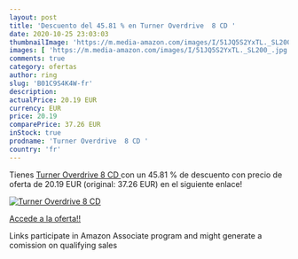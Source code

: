 ```yaml
---
layout: post
title: 'Descuento del 45.81 % en Turner Overdrive  8 CD '
date: 2020-10-25 23:03:03
thumbnailImage: 'https://m.media-amazon.com/images/I/51JQ5S2YxTL._SL200_.jpg'
images: [ 'https://m.media-amazon.com/images/I/51JQ5S2YxTL._SL200_.jpg' ]
comments: true
category: ofertas
author: ring
slug: 'B01C9S4K4W-fr'
description:
actualPrice: 20.19 EUR
currency: EUR
price: 20.19
comparePrice: 37.26 EUR
inStock: true
prodname: 'Turner Overdrive  8 CD '
country: 'fr'
---
```


Tienes [Turner Overdrive  8 CD ](https://www.amazon.fr/dp/B01C9S4K4W/?tag=tolees0d-21) con un 45.81 % de descuento con precio de oferta de 20.19 EUR (original: 37.26 EUR) en el siguiente enlace!

[![Turner Overdrive  8 CD ](https://m.media-amazon.com/images/I/51JQ5S2YxTL._SL200_.jpg)](https://www.amazon.fr/dp/B01C9S4K4W/?tag=tolees0d-21)

[Accede a la oferta!!](https://www.amazon.fr/dp/B01C9S4K4W/?tag=tolees0d-21)

Links participate in Amazon Associate program and might generate a comission on qualifying sales


